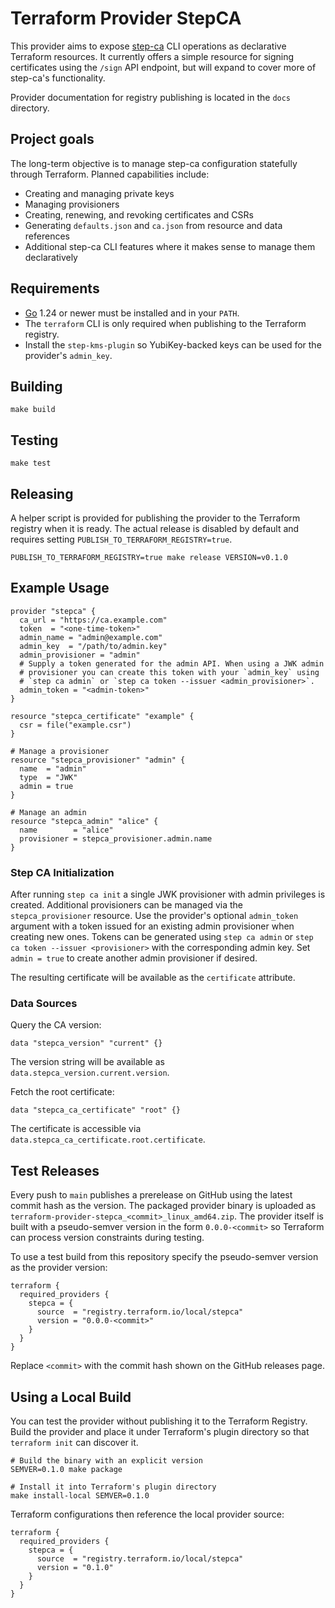 # Terraform Provider StepCA

This provider aims to expose [step-ca](https://github.com/smallstep/certificates) CLI operations as declarative Terraform resources. It currently offers a simple resource for signing certificates using the `/sign` API endpoint, but will expand to cover more of step-ca's functionality.

Provider documentation for registry publishing is located in the `docs` directory.

## Project goals

The long-term objective is to manage step-ca configuration statefully through Terraform. Planned capabilities include:

- Creating and managing private keys
- Managing provisioners
- Creating, renewing, and revoking certificates and CSRs
- Generating `defaults.json` and `ca.json` from resource and data references
- Additional step-ca CLI features where it makes sense to manage them declaratively

## Requirements

* [Go](https://go.dev/) 1.24 or newer must be installed and in your `PATH`.
* The `terraform` CLI is only required when publishing to the Terraform registry.
* Install the `step-kms-plugin` so YubiKey-backed keys can be used for the
  provider's `admin_key`.

## Building

```
make build
```

## Testing

```
make test
```

## Releasing

A helper script is provided for publishing the provider to the Terraform registry when it is ready. The actual release is disabled by default and requires setting `PUBLISH_TO_TERRAFORM_REGISTRY=true`.

```
PUBLISH_TO_TERRAFORM_REGISTRY=true make release VERSION=v0.1.0
```

## Example Usage

```
provider "stepca" {
  ca_url = "https://ca.example.com"
  token  = "<one-time-token>"
  admin_name = "admin@example.com"
  admin_key  = "/path/to/admin.key"
  admin_provisioner = "admin"
  # Supply a token generated for the admin API. When using a JWK admin
  # provisioner you can create this token with your `admin_key` using
  # `step ca admin` or `step ca token --issuer <admin_provisioner>`.
  admin_token = "<admin-token>"
}

resource "stepca_certificate" "example" {
  csr = file("example.csr")
}

# Manage a provisioner
resource "stepca_provisioner" "admin" {
  name  = "admin"
  type  = "JWK"
  admin = true
}

# Manage an admin
resource "stepca_admin" "alice" {
  name        = "alice"
  provisioner = stepca_provisioner.admin.name
}
```

### Step CA Initialization

After running `step ca init` a single JWK provisioner with admin privileges is
created. Additional provisioners can be managed via the `stepca_provisioner`
resource. Use the provider's optional `admin_token` argument with a token issued
for an existing admin provisioner when creating new ones. Tokens can be
generated using `step ca admin` or `step ca token --issuer <provisioner>` with
the corresponding admin key. Set `admin = true` to create another admin
provisioner if desired.

The resulting certificate will be available as the `certificate` attribute.

### Data Sources

Query the CA version:

```hcl
data "stepca_version" "current" {}
```

The version string will be available as `data.stepca_version.current.version`.

Fetch the root certificate:

```hcl
data "stepca_ca_certificate" "root" {}
```

The certificate is accessible via `data.stepca_ca_certificate.root.certificate`.

## Test Releases


Every push to `main` publishes a prerelease on GitHub using the latest commit
hash as the version. The packaged provider binary is uploaded as
`terraform-provider-stepca_<commit>_linux_amd64.zip`. The provider itself is
built with a pseudo-semver version in the form `0.0.0-<commit>` so Terraform can
process version constraints during testing.

To use a test build from this repository specify the pseudo-semver version as
the provider version:


```hcl
terraform {
  required_providers {
    stepca = {
      source  = "registry.terraform.io/local/stepca"
      version = "0.0.0-<commit>"
    }
  }
}
```

Replace `<commit>` with the commit hash shown on the GitHub releases page.

## Using a Local Build

You can test the provider without publishing it to the Terraform Registry.
Build the provider and place it under Terraform's plugin directory so that
`terraform init` can discover it.

```
# Build the binary with an explicit version
SEMVER=0.1.0 make package

# Install it into Terraform's plugin directory
make install-local SEMVER=0.1.0
```

Terraform configurations then reference the local provider source:

```hcl
terraform {
  required_providers {
    stepca = {
      source  = "registry.terraform.io/local/stepca"
      version = "0.1.0"
    }
  }
}
```

